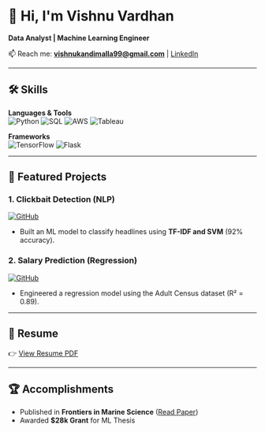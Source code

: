 # 👋 Hi, I'm Vishnu Vardhan  
**Data Analyst | Machine Learning Engineer**  

📫 Reach me: **vishnukandimalla99@gmail.com** | [LinkedIn](https://www.linkedin.com/in/vishnu-v-13055b9b/)  

---

## 🛠️ Skills  
**Languages & Tools**  
![Python](https://img.shields.io/badge/Python-3776AB?logo=python&logoColor=white)
![SQL](https://img.shields.io/badge/SQL-4479A1?logo=sqlite&logoColor=white)
![AWS](https://img.shields.io/badge/AWS-232F3E?logo=amazonaws)
![Tableau](https://img.shields.io/badge/Tableau-E97627?logo=tableau)

**Frameworks**  
![TensorFlow](https://img.shields.io/badge/TensorFlow-FF6F00?logo=tensorflow)
![Flask](https://img.shields.io/badge/Flask-000000?logo=flask)

---

## 📁 Featured Projects  
### 1. Clickbait Detection (NLP)  
[![GitHub](https://img.shields.io/badge/Code-181717?logo=github)](https://github.com/yourusername/clickbait-detection)  
- Built an ML model to classify headlines using **TF-IDF and SVM** (92% accuracy).  

### 2. Salary Prediction (Regression)  
[![GitHub](https://img.shields.io/badge/Code-181717?logo=github)](https://github.com/yourusername/salary-prediction)  
- Engineered a regression model using the Adult Census dataset (R² = 0.89).  

---

## 📄 Resume  
👉 [View Resume PDF](https://github.com/yourusername/yourusername/blob/main/resume.pdf)  

---

## 🏆 Accomplishments  
- Published in **Frontiers in Marine Science** ([Read Paper](link))  
- Awarded **$28k Grant** for ML Thesis  

